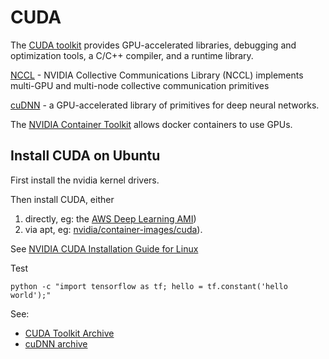 # CUDA

The [CUDA toolkit](https://developer.nvidia.com/cuda-toolkit) provides GPU-accelerated libraries, debugging and optimization tools, a C/C++ compiler, and a runtime library.

[NCCL](https://developer.nvidia.com/nccl) - NVIDIA Collective Communications Library (NCCL) implements multi-GPU and multi-node collective communication primitives

[cuDNN](https://developer.nvidia.com/cudnn) - a GPU-accelerated library of primitives for deep neural networks.

The [NVIDIA Container Toolkit](cuda-docker.md#nvidia-container-toolkit) allows docker containers to use GPUs.

## Install CUDA on Ubuntu

First install the nvidia kernel drivers.

Then install CUDA, either

1. directly, eg: the [AWS Deep Learning AMI](https://aws.amazon.com/marketplace/pp/B07Y3VDBNS))
2. via apt, eg: [nvidia/container-images/cuda](https://gitlab.com/nvidia/container-images/cuda/-/tree/master/dist/10.1/ubuntu18.04-x86_64)).

See [NVIDIA CUDA Installation Guide for Linux](https://docs.nvidia.com/cuda/archive/10.1/cuda-installation-guide-linux/index.html#ubuntu-installation)

Test

```
python -c "import tensorflow as tf; hello = tf.constant('hello world');"
```

See:

- [CUDA Toolkit Archive](https://developer.nvidia.com/cuda-toolkit-archive)
- [cuDNN archive](https://developer.nvidia.com/rdp/cudnn-archive)
